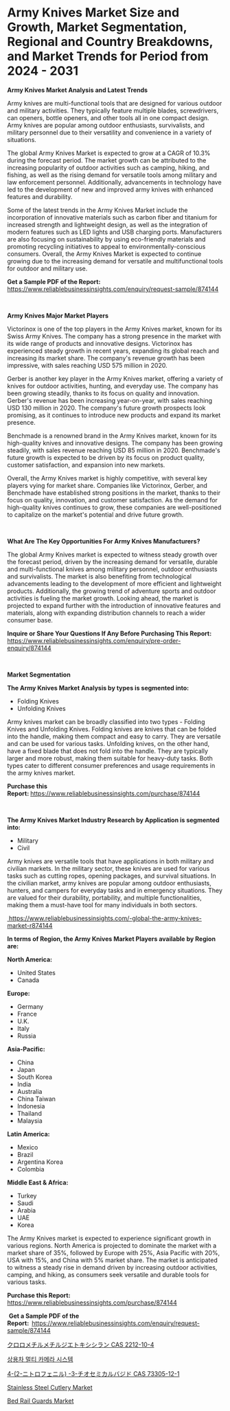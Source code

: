 <p><h1>Army Knives Market Size and Growth, Market Segmentation, Regional and Country Breakdowns, and Market Trends for Period from 2024 -  2031</h1></p><p><strong>Army Knives Market Analysis and Latest Trends</strong></p>
<p><p>Army knives are multi-functional tools that are designed for various outdoor and military activities. They typically feature multiple blades, screwdrivers, can openers, bottle openers, and other tools all in one compact design. Army knives are popular among outdoor enthusiasts, survivalists, and military personnel due to their versatility and convenience in a variety of situations.</p><p>The global Army Knives Market is expected to grow at a CAGR of 10.3% during the forecast period. The market growth can be attributed to the increasing popularity of outdoor activities such as camping, hiking, and fishing, as well as the rising demand for versatile tools among military and law enforcement personnel. Additionally, advancements in technology have led to the development of new and improved army knives with enhanced features and durability.</p><p>Some of the latest trends in the Army Knives Market include the incorporation of innovative materials such as carbon fiber and titanium for increased strength and lightweight design, as well as the integration of modern features such as LED lights and USB charging ports. Manufacturers are also focusing on sustainability by using eco-friendly materials and promoting recycling initiatives to appeal to environmentally-conscious consumers. Overall, the Army Knives Market is expected to continue growing due to the increasing demand for versatile and multifunctional tools for outdoor and military use.</p></p>
<p><strong>Get a Sample PDF of the Report:&nbsp;</strong> <a href="https://www.reliablebusinessinsights.com/enquiry/request-sample/874144">https://www.reliablebusinessinsights.com/enquiry/request-sample/874144</a></p>
<p>&nbsp;</p>
<p><strong>Army Knives Major Market Players</strong></p>
<p><p>Victorinox is one of the top players in the Army Knives market, known for its Swiss Army Knives. The company has a strong presence in the market with its wide range of products and innovative designs. Victorinox has experienced steady growth in recent years, expanding its global reach and increasing its market share. The company's revenue growth has been impressive, with sales reaching USD 575 million in 2020.</p><p>Gerber is another key player in the Army Knives market, offering a variety of knives for outdoor activities, hunting, and everyday use. The company has been growing steadily, thanks to its focus on quality and innovation. Gerber's revenue has been increasing year-on-year, with sales reaching USD 130 million in 2020. The company's future growth prospects look promising, as it continues to introduce new products and expand its market presence.</p><p>Benchmade is a renowned brand in the Army Knives market, known for its high-quality knives and innovative designs. The company has been growing steadily, with sales revenue reaching USD 85 million in 2020. Benchmade's future growth is expected to be driven by its focus on product quality, customer satisfaction, and expansion into new markets.</p><p>Overall, the Army Knives market is highly competitive, with several key players vying for market share. Companies like Victorinox, Gerber, and Benchmade have established strong positions in the market, thanks to their focus on quality, innovation, and customer satisfaction. As the demand for high-quality knives continues to grow, these companies are well-positioned to capitalize on the market's potential and drive future growth.</p></p>
<p>&nbsp;</p>
<p><strong>What Are The Key Opportunities For Army Knives Manufacturers?</strong></p>
<p><p>The global Army Knives market is expected to witness steady growth over the forecast period, driven by the increasing demand for versatile, durable and multi-functional knives among military personnel, outdoor enthusiasts and survivalists. The market is also benefiting from technological advancements leading to the development of more efficient and lightweight products. Additionally, the growing trend of adventure sports and outdoor activities is fueling the market growth. Looking ahead, the market is projected to expand further with the introduction of innovative features and materials, along with expanding distribution channels to reach a wider consumer base.</p></p>
<p><strong>Inquire or Share Your Questions If Any Before Purchasing This Report:</strong> <a href="https://www.reliablebusinessinsights.com/enquiry/pre-order-enquiry/874144">https://www.reliablebusinessinsights.com/enquiry/pre-order-enquiry/874144</a></p>
<p>&nbsp;</p>
<p><strong>Market Segmentation</strong></p>
<p><strong>The Army Knives Market Analysis by types is segmented into:</strong></p>
<p><ul><li>Folding Knives</li><li>Unfolding Knives</li></ul></p>
<p><p>Army knives market can be broadly classified into two types - Folding Knives and Unfolding Knives. Folding knives are knives that can be folded into the handle, making them compact and easy to carry. They are versatile and can be used for various tasks. Unfolding knives, on the other hand, have a fixed blade that does not fold into the handle. They are typically larger and more robust, making them suitable for heavy-duty tasks. Both types cater to different consumer preferences and usage requirements in the army knives market.</p></p>
<p><strong>Purchase this Report:&nbsp;</strong><a href="https://www.reliablebusinessinsights.com/purchase/874144">https://www.reliablebusinessinsights.com/purchase/874144</a></p>
<p>&nbsp;</p>
<p><strong>The Army Knives Market Industry Research by Application is segmented into:</strong></p>
<p><ul><li>Military</li><li>Civil</li></ul></p>
<p><p>Army knives are versatile tools that have applications in both military and civilian markets. In the military sector, these knives are used for various tasks such as cutting ropes, opening packages, and survival situations. In the civilian market, army knives are popular among outdoor enthusiasts, hunters, and campers for everyday tasks and in emergency situations. They are valued for their durability, portability, and multiple functionalities, making them a must-have tool for many individuals in both sectors.</p></p>
<p><a href="https://www.reliablebusinessinsights.com/-global-the-army-knives-market-r874144">&nbsp;https://www.reliablebusinessinsights.com/-global-the-army-knives-market-r874144</a></p>
<p><strong>In terms of Region, the Army Knives Market Players available by Region are:</strong></p>
<p>
    <p> <strong> North America: </strong>
        <ul>
            <li>United States</li>
            <li>Canada</li>
        </ul>
        </p> 
    <p> <strong> Europe: </strong>
        <ul>
            <li>Germany</li>
            <li>France</li>
            <li>U.K.</li>
            <li>Italy</li>
            <li>Russia</li>
        </ul>
        </p> 
    <p> <strong> Asia-Pacific: </strong>
        <ul>
            <li>China</li>
            <li>Japan</li>
            <li>South Korea</li>
            <li>India</li>
            <li>Australia</li>
            <li>China Taiwan</li>
            <li>Indonesia</li>
            <li>Thailand</li>
            <li>Malaysia</li>
        </ul>
        </p> 
    <p> <strong> Latin America: </strong>
        <ul>
            <li>Mexico</li>
            <li>Brazil</li>
            <li>Argentina Korea</li>
            <li>Colombia</li>
        </ul>
        </p> 
    <p> <strong> Middle East & Africa: </strong>
        <ul>
            <li>Turkey</li>
            <li>Saudi</li>
            <li>Arabia</li>
            <li>UAE</li>
            <li>Korea</li>
        </ul>
    </p>
    </p>
<p><p>The Army Knives market is expected to experience significant growth in various regions. North America is projected to dominate the market with a market share of 35%, followed by Europe with 25%, Asia Pacific with 20%, USA with 15%, and China with 5% market share. The market is anticipated to witness a steady rise in demand driven by increasing outdoor activities, camping, and hiking, as consumers seek versatile and durable tools for various tasks.</p></p>
<p><strong>Purchase this Report: </strong><a href="https://www.reliablebusinessinsights.com/purchase/874144">https://www.reliablebusinessinsights.com/purchase/874144</a></p>
<p>&nbsp;<strong>Get a Sample PDF of the Report:&nbsp;&nbsp;</strong><a href="https://www.reliablebusinessinsights.com/enquiry/request-sample/874144">https://www.reliablebusinessinsights.com/enquiry/request-sample/874144</a></p>
<p><strong></strong></p>
<p><p><a href="https://github.com/AbigaleHuel/Market-Research-Report-List-1/blob/main/1123052143409.md">クロロメチルメチルジエトキシシラン CAS 2212-10-4</a></p><p><a href="https://github.com/Elenrrera7685/Market-Research-Report-List-2/blob/main/6302844151148.md">상용차 멀티 카메라 시스템</a></p><p><a href="https://github.com/AdellaPrice2023/Market-Research-Report-List-1/blob/main/2004832143408.md">4-(2-ニトロフェニル) -3-チオセミカルバジド CAS 73305-12-1</a></p><p><a href="https://github.com/kufem1/Market-Research-Report-List-3/blob/main/stainless-steel-cutlery-market.md">Stainless Steel Cutlery Market</a></p><p><a href="https://github.com/singletonthaxterkelliehr2df/Market-Research-Report-List-3/blob/main/bed-rail-guards-market.md">Bed Rail Guards Market</a></p></p>